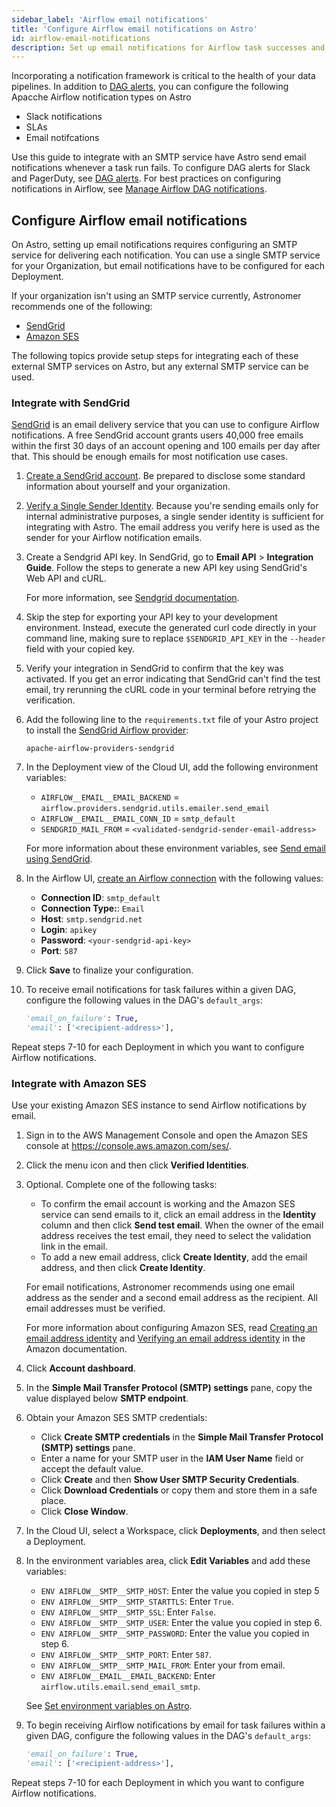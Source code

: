 ```yaml
---
sidebar_label: 'Airflow email notifications'
title: 'Configure Airflow email notifications on Astro'
id: airflow-email-notifications
description: Set up email notifications for Airflow task successes and failures.
---
```


Incorporating a notification framework is critical to the health of your data pipelines. In addition to [DAG alerts](dag-alerts.md), you can configure the following Apacche Airflow notification types on Astro

- Slack notifications
- SLAs
- Email notifcations

Use this guide to integrate with an SMTP service have Astro send email notifications whenever a task run fails. To configure DAG alerts for Slack and PagerDuty, see [DAG alerts](dag-alerts.md). For best practices on configuring notifications in Airflow, see [Manage Airflow DAG notifications](https://docs.astronomer.io/learn/error-notifications-in-airflow).

## Configure Airflow email notifications

On Astro, setting up email notifications requires configuring an SMTP service for delivering each notification. You can use a single SMTP service for your Organization, but email notifications have to be configured for each Deployment.

If your organization isn't using an SMTP service currently, Astronomer recommends one of the following:

- [SendGrid](https://sendgrid.com/)
- [Amazon SES](https://aws.amazon.com/ses/)

The following topics provide setup steps for integrating each of these external SMTP services on Astro, but any external SMTP service can be used.

### Integrate with SendGrid

[SendGrid](https://sendgrid.com/) is an email delivery service that you can use to configure Airflow notifications. A free SendGrid account grants users 40,000 free emails within the first 30 days of an account opening and 100 emails per day after that. This should be enough emails for most notification use cases.

1. [Create a SendGrid account](https://signup.sendgrid.com). Be prepared to disclose some standard information about yourself and your organization.

2. [Verify a Single Sender Identity](https://sendgrid.com/docs/ui/sending-email/sender-verification/). Because you're sending emails only for internal administrative purposes, a single sender identity is sufficient for integrating with Astro. The email address you verify here is used as the sender for your Airflow notification emails.

3. Create a Sendgrid API key. In SendGrid, go to **Email API** > **Integration Guide**. Follow the steps to generate a new API key using SendGrid's Web API and cURL.

    For more information, see [Sendgrid documentation](https://docs.sendgrid.com/ui/account-and-settings/api-keys#creating-an-api-key).

4. Skip the step for exporting your API key to your development environment. Instead, execute the generated curl code directly in your command line, making sure to replace `$SENDGRID_API_KEY` in the `--header` field with your copied key.

5. Verify your integration in SendGrid to confirm that the key was activated. If you get an error indicating that SendGrid can't find the test email, try rerunning the cURL code in your terminal before retrying the verification.

6. Add the following line to the `requirements.txt` file of your Astro project to install the [SendGrid Airflow provider](https://airflow.apache.org/docs/apache-airflow-providers-sendgrid/stable/index.html):

    ```text
    apache-airflow-providers-sendgrid
    ```

7. In the Deployment view of the Cloud UI, add the following environment variables:

    - `AIRFLOW__EMAIL__EMAIL_BACKEND` = `airflow.providers.sendgrid.utils.emailer.send_email`
    - `AIRFLOW__EMAIL__EMAIL_CONN_ID` = `smtp_default`
    - `SENDGRID_MAIL_FROM` = `<validated-sendgrid-sender-email-address>`

    For more information about these environment variables, see [Send email using SendGrid](https://airflow.apache.org/docs/apache-airflow/stable/howto/email-config.html#send-email-using-sendgrid).

8. In the Airflow UI, [create an Airflow connection](https://airflow.apache.org/docs/apache-airflow/stable/howto/connection.html#creating-a-connection-with-the-ui) with the following values:

    - **Connection ID**: `smtp_default`
    - **Connection Type:**: `Email`
    - **Host**: `smtp.sendgrid.net`
    - **Login**: `apikey`
    - **Password**: `<your-sendgrid-api-key>`
    - **Port**: `587`

9. Click **Save** to finalize your configuration.

10. To receive email notifications for task failures within a given DAG, configure the following values in the DAG's `default_args`:

    ```python
    'email_on_failure': True,
    'email': ['<recipient-address>'],
    ```

Repeat steps 7-10 for each Deployment in which you want to configure Airflow notifications.

### Integrate with Amazon SES

Use your existing Amazon SES instance to send Airflow notifications by email.

1. Sign in to the AWS Management Console and open the Amazon SES console at https://console.aws.amazon.com/ses/.

2. Click the menu icon and then click **Verified Identities**.

3. Optional. Complete one of the following tasks:

    - To confirm the email account is working and the Amazon SES service can send emails to it, click an email address in the **Identity** column and then click **Send test email**. When the owner of the email address receives the test email, they need to select the validation link in the email.
    - To add a new email address, click **Create Identity**, add the email address, and then click **Create Identity**.

    For email notifications, Astronomer recommends using one email address as the sender and a second email address as the recipient. All email addresses must be verified.

    For more information about configuring Amazon SES, read [Creating an email address identity](https://docs.aws.amazon.com/ses/latest/dg/creating-identities.html#:~:text=of%20those%20Regions.-,Creating%20an%20email%20address%20identity,-Complete%20the%20following) and  [Verifying an email address identity](https://docs.aws.amazon.com/ses/latest/dg/creating-identities.html#:~:text=address%20identity.-,Verifying%20an%20email%20address%20identity,-After%20you%E2%80%99ve%20created) in the Amazon documentation.

4. Click **Account dashboard**.

5. In the **Simple Mail Transfer Protocol (SMTP) settings** pane, copy the value displayed below **SMTP endpoint**.

6. Obtain your Amazon SES SMTP credentials:
    - Click **Create SMTP credentials** in the **Simple Mail Transfer Protocol (SMTP) settings** pane.
    - Enter a name for your SMTP user in the **IAM User Name** field or accept the default value.
    - Click **Create** and then **Show User SMTP Security Credentials**.
    - Click **Download Credentials** or copy them and store them in a safe place.
    - Click **Close Window**.

7. In the Cloud UI, select a Workspace, click **Deployments**, and then select a Deployment.

8. In the environment variables area, click **Edit Variables** and add these variables:
    - `ENV AIRFLOW__SMTP__SMTP_HOST`: Enter the value you copied in step 5
    - `ENV AIRFLOW__SMTP__SMTP_STARTTLS`: Enter `True`.
    - `ENV AIRFLOW__SMTP__SMTP_SSL`: Enter `False`.
    - `ENV AIRFLOW__SMTP__SMTP_USER`: Enter the value you copied in step 6.
    - `ENV AIRFLOW__SMTP__SMTP_PASSWORD`: Enter the value you copied in step 6.
    - `ENV AIRFLOW__SMTP__SMTP_PORT`: Enter `587`.
    - `ENV AIRFLOW__SMTP__SMTP_MAIL_FROM`: Enter your from email.
    - `ENV AIRFLOW__EMAIL__EMAIL_BACKEND`: Enter `airflow.utils.email.send_email_smtp`.

    See [Set environment variables on Astro](https://docs.astronomer.io/astro/environment-variables).

9. To begin receiving Airflow notifications by email for task failures within a given DAG, configure the following values in the DAG's `default_args`:

    ```python
    'email_on_failure': True,
    'email': ['<recipient-address>'],
    ```

Repeat steps 7-10 for each Deployment in which you want to configure Airflow notifications.
